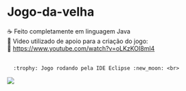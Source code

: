 # Jogo-da-velha
:coffee: Feito completamente em linguagem Java<br>
:book: Video utilizado de apoio para a criação do jogo:<br>
:movie_camera: https://www.youtube.com/watch?v=oLKzKOI8ml4<br>
<br>

      :trophy: Jogo rodando pela IDE Eclipse :new_moon: <br>
<img src="https://media.giphy.com/media/Cnns36gzkGo6I6O23w/giphy.gif">

